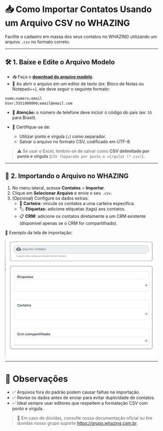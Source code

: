 # 📥 **Como Importar Contatos Usando um Arquivo CSV no WHAZING**

Facilite o cadastro em massa dos seus contatos no WHAZING utilizando um arquivo `.csv` no formato correto.

---

## 🛠️ **1. Baixe e Edite o Arquivo Modelo**

- 📥 Faça o [**download do arquivo modelo**](modelo.csv).
- 📝 Ao abrir o arquivo em um editor de texto (ex: Bloco de Notas ou Notepad++), ele deve seguir o seguinte formato:

```csv
nome;numero;email
User;5551900000;email@email.com
```

- 🔢 **Atenção:** o número de telefone deve incluir o código do país (ex: `55` para Brasil).

- 💾 Certifique-se de:
  - Utilizar ponto e vírgula (`;`) como separador.
  - Salvar o arquivo no formato CSV, codificado em UTF-8.

> ⚠️ Se usar o Excel, lembre-se de salvar como **CSV delimitado por ponto e vírgula** (`CSV (Separado por ponto e vírgula) (*.csv)`).

---

## 🚀 **2. Importando o Arquivo no WHAZING**

1. No menu lateral, acesse **Contatos** > **Importar**.
2. Clique em **Selecionar Arquivo** e envie o seu `.csv`.
3. (Opcional) Configure os dados extras:
   - 🧳 **Carteira:** vincule os contatos a uma carteira específica.
   - 🏷️ **Etiquetas:** adicione etiquetas (tags) aos contatos.
   - 📋 **CRM:** adicione os contatos diretamente a um CRM existente (disponível apenas se o CRM for compartilhado).

📸 Exemplo da tela de importação:

![print](whazing.png)

---

# 📌 Observações

- ✅ Arquivos fora do padrão podem causar falhas na importação.
- ✅ Revise os dados antes de enviar para evitar duplicidade de contatos.
- ✅ Ideal sempre usar editores que respeitem a formatação CSV com ponto e vírgula.

> 💬 Em caso de dúvidas, consulte nossa documentação oficial ou tire duvidas nosso grupo suporte https://grupo.whazing.com.br.